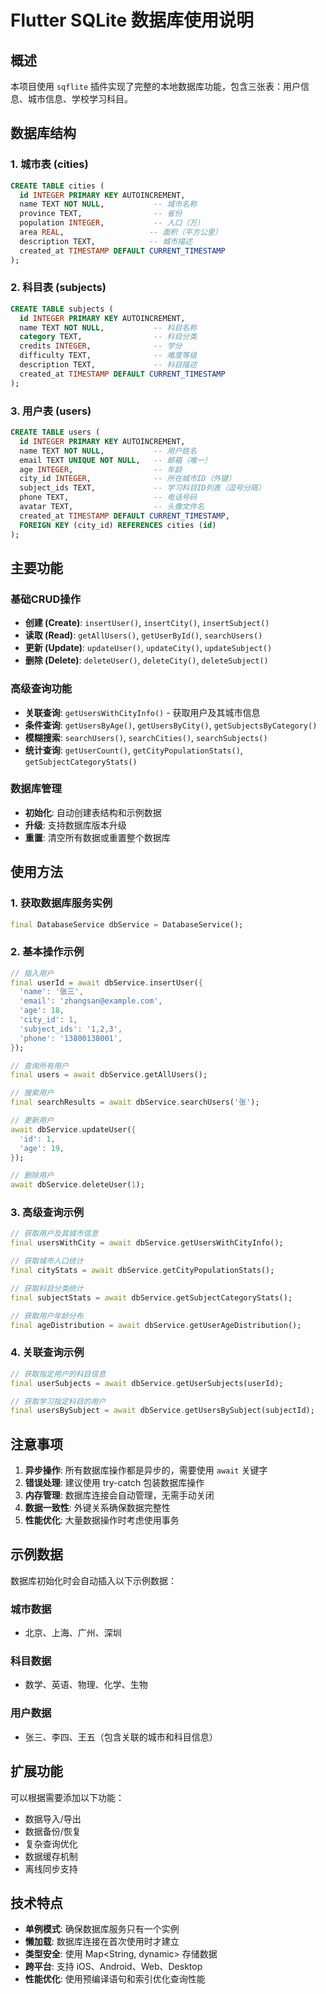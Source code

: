 # Flutter SQLite 数据库使用说明

## 概述

本项目使用 `sqflite` 插件实现了完整的本地数据库功能，包含三张表：用户信息、城市信息、学校学习科目。

## 数据库结构

### 1. 城市表 (cities)
```sql
CREATE TABLE cities (
  id INTEGER PRIMARY KEY AUTOINCREMENT,
  name TEXT NOT NULL,           -- 城市名称
  province TEXT,                -- 省份
  population INTEGER,           -- 人口（万）
  area REAL,                   -- 面积（平方公里）
  description TEXT,            -- 城市描述
  created_at TIMESTAMP DEFAULT CURRENT_TIMESTAMP
);
```

### 2. 科目表 (subjects)
```sql
CREATE TABLE subjects (
  id INTEGER PRIMARY KEY AUTOINCREMENT,
  name TEXT NOT NULL,           -- 科目名称
  category TEXT,                -- 科目分类
  credits INTEGER,              -- 学分
  difficulty TEXT,              -- 难度等级
  description TEXT,             -- 科目描述
  created_at TIMESTAMP DEFAULT CURRENT_TIMESTAMP
);
```

### 3. 用户表 (users)
```sql
CREATE TABLE users (
  id INTEGER PRIMARY KEY AUTOINCREMENT,
  name TEXT NOT NULL,           -- 用户姓名
  email TEXT UNIQUE NOT NULL,   -- 邮箱（唯一）
  age INTEGER,                  -- 年龄
  city_id INTEGER,              -- 所在城市ID（外键）
  subject_ids TEXT,             -- 学习科目ID列表（逗号分隔）
  phone TEXT,                   -- 电话号码
  avatar TEXT,                  -- 头像文件名
  created_at TIMESTAMP DEFAULT CURRENT_TIMESTAMP,
  FOREIGN KEY (city_id) REFERENCES cities (id)
);
```

## 主要功能

### 基础CRUD操作
- **创建 (Create)**: `insertUser()`, `insertCity()`, `insertSubject()`
- **读取 (Read)**: `getAllUsers()`, `getUserById()`, `searchUsers()`
- **更新 (Update)**: `updateUser()`, `updateCity()`, `updateSubject()`
- **删除 (Delete)**: `deleteUser()`, `deleteCity()`, `deleteSubject()`

### 高级查询功能
- **关联查询**: `getUsersWithCityInfo()` - 获取用户及其城市信息
- **条件查询**: `getUsersByAge()`, `getUsersByCity()`, `getSubjectsByCategory()`
- **模糊搜索**: `searchUsers()`, `searchCities()`, `searchSubjects()`
- **统计查询**: `getUserCount()`, `getCityPopulationStats()`, `getSubjectCategoryStats()`

### 数据库管理
- **初始化**: 自动创建表结构和示例数据
- **升级**: 支持数据库版本升级
- **重置**: 清空所有数据或重置整个数据库

## 使用方法

### 1. 获取数据库服务实例
```dart
final DatabaseService dbService = DatabaseService();
```

### 2. 基本操作示例
```dart
// 插入用户
final userId = await dbService.insertUser({
  'name': '张三',
  'email': 'zhangsan@example.com',
  'age': 18,
  'city_id': 1,
  'subject_ids': '1,2,3',
  'phone': '13800138001',
});

// 查询所有用户
final users = await dbService.getAllUsers();

// 搜索用户
final searchResults = await dbService.searchUsers('张');

// 更新用户
await dbService.updateUser({
  'id': 1,
  'age': 19,
});

// 删除用户
await dbService.deleteUser(1);
```

### 3. 高级查询示例
```dart
// 获取用户及其城市信息
final usersWithCity = await dbService.getUsersWithCityInfo();

// 获取城市人口统计
final cityStats = await dbService.getCityPopulationStats();

// 获取科目分类统计
final subjectStats = await dbService.getSubjectCategoryStats();

// 获取用户年龄分布
final ageDistribution = await dbService.getUserAgeDistribution();
```

### 4. 关联查询示例
```dart
// 获取指定用户的科目信息
final userSubjects = await dbService.getUserSubjects(userId);

// 获取学习指定科目的用户
final usersBySubject = await dbService.getUsersBySubject(subjectId);
```

## 注意事项

1. **异步操作**: 所有数据库操作都是异步的，需要使用 `await` 关键字
2. **错误处理**: 建议使用 try-catch 包装数据库操作
3. **内存管理**: 数据库连接会自动管理，无需手动关闭
4. **数据一致性**: 外键关系确保数据完整性
5. **性能优化**: 大量数据操作时考虑使用事务

## 示例数据

数据库初始化时会自动插入以下示例数据：

### 城市数据
- 北京、上海、广州、深圳

### 科目数据
- 数学、英语、物理、化学、生物

### 用户数据
- 张三、李四、王五（包含关联的城市和科目信息）

## 扩展功能

可以根据需要添加以下功能：
- 数据导入/导出
- 数据备份/恢复
- 复杂查询优化
- 数据缓存机制
- 离线同步支持

## 技术特点

- **单例模式**: 确保数据库服务只有一个实例
- **懒加载**: 数据库连接在首次使用时才建立
- **类型安全**: 使用 Map<String, dynamic> 存储数据
- **跨平台**: 支持 iOS、Android、Web、Desktop
- **性能优化**: 使用预编译语句和索引优化查询性能
